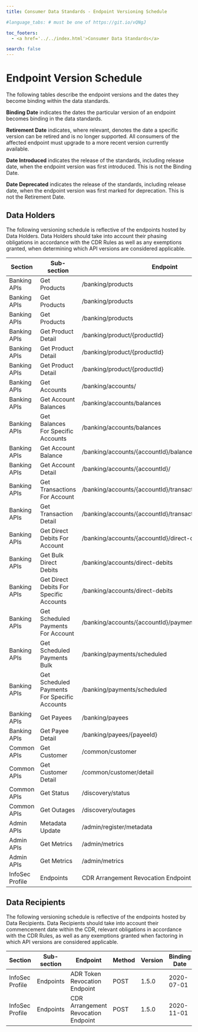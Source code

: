 ```yaml
---
title: Consumer Data Standards - Endpoint Versioning Schedule

#language_tabs: # must be one of https://git.io/vQNgJ

toc_footers:
  - <a href='../../index.html'>Consumer Data Standards</a>

search: false
---
```

# Endpoint Version Schedule
The following tables describe the endpoint versions and the dates they become binding within the data standards.

**Binding Date** indicates the dates the particular version of an endpoint becomes binding in the data standards.

**Retirement Date** indicates, where relevant, denotes the date a specific version can be retired and is no longer supported. All consumers of the affected endpoint must upgrade to a more recent version currently available.

**Date Introduced** indicates the release of the standards, including release date, when the endpoint version was first introduced. This is not the Binding Date.

**Date Deprecated** indicates the release of the standards, including release date, when the endpoint version was first marked for deprecation. This is not the Retirement Date.

## Data Holders
The following versioning schedule is reflective of the endpoints hosted by Data Holders. Data Holders should take into account their phasing obligations in accordance with the CDR Rules as well as any exemptions granted, when determining which API versions are considered applicable.

| Section         | Sub-section                                  | Endpoint                                                   | Method | Version | Binding Date        | Retirement Date | Date Introduced    | Date Deprecated    |
|-----------------|----------------------------------------------|------------------------------------------------------------|--------|---------|---------------------|-----------------|--------------------|--------------------|
| Banking APIs    | Get Products                                 | /banking/products                                          | GET    | V1      | 2020-02-01          | 2020-09-29      | 2019-09-30, v1.0.0 | 2020-01-31, v1.2.0 |
| Banking APIs    | Get Products                                 | /banking/products                                          | GET    | V2      | 2020-07-31          | N/A             | 2020-01-31, V1.2.0 | N/A                |
| Banking APIs    | Get Products                                 | /banking/products                                          | GET    | V3      | 2021-02-28          | N/A             | 2020-04-17, V1.3.0 | N/A                |
| Banking APIs    | Get Product Detail                           | /banking/product/{productId}                               | GET    | V1      | 2020-02-01          | 2020-09-29      | 2019-09-30, v1.0.0 | 2020-09-01         |
| Banking APIs    | Get Product Detail                           | /banking/product/{productId}                               | GET    | V2      | 2020-07-31          | N/A             | 2020-01-31, V1.2.0 | N/A                |
| Banking APIs    | Get Product Detail                           | /banking/product/{productId}                               | GET    | V3      | 2021-02-28          | N/A             | 2020-04-17, V1.3.0 | N/A                |
| Banking APIs    | Get Accounts                                 | /banking/accounts/                                         | GET    | V1      | 2020-07-01          | N/A             | 2019-09-30, v1.0.0 | N/A                |
| Banking APIs    | Get Account Balances                         | /banking/accounts/balances                                 | GET    | V1      | 2020-07-01          | N/A             | 2019-09-30, v1.0.0 | N/A                |
| Banking APIs    | Get Balances For Specific Accounts           | /banking/accounts/balances                                 | POST   | V1      | 2020-07-01          | N/A             | 2019-09-30, v1.0.0 | N/A                |
| Banking APIs    | Get Account Balance                          | /banking/accounts/{accountId}/balance                      | GET    | V1      | 2020-07-01          | N/A             | 2019-09-30, v1.0.0 | N/A                |
| Banking APIs    | Get Account Detail                           | /banking/accounts/{accountId}/                             | GET    | V1      | 2020-11-01          | N/A             | 2019-09-30, v1.0.0 | N/A                |
| Banking APIs    | Get Transactions For Account                 | /banking/accounts/{accountId}/transactions                 | GET    | V1      | 2020-07-01          | N/A             | 2019-09-30, v1.0.0 | N/A                |
| Banking APIs    | Get Transaction Detail                       | /banking/accounts/{accountId}/transactions/{transactionId} | GET    | V1      | 2020-07-01          | N/A             | 2019-09-30, v1.0.0 | N/A                |
| Banking APIs    | Get Direct Debits For Account                | /banking/accounts/{accountId}/direct-debits                | GET    | V1      | 2020-11-01          | N/A             | 2019-09-30, v1.0.0 | N/A                |
| Banking APIs    | Get Bulk Direct Debits                       | /banking/accounts/direct-debits                            | GET    | V1      | 2020-11-01          | N/A             | 2019-09-30, v1.0.0 | N/A                |
| Banking APIs    | Get Direct Debits For Specific Accounts      | /banking/accounts/direct-debits                            | POST   | V1      | 2020-11-01          | N/A             | 2019-09-30, v1.0.0 | N/A                |
| Banking APIs    | Get Scheduled Payments For Account           | /banking/accounts/{accountId}/payments/scheduled           | GET    | V1      | 2020-11-01          | N/A             | 2019-09-30, v1.0.0 | N/A                |
| Banking APIs    | Get Scheduled Payments Bulk                  | /banking/payments/scheduled                                | GET    | V1      | 2020-11-01          | N/A             | 2019-09-30, v1.0.0 | N/A                |
| Banking APIs    | Get Scheduled Payments For Specific Accounts | /banking/payments/scheduled                                | POST   | V1      | 2020-11-01          | N/A             | 2019-09-30, v1.0.0 | N/A                |
| Banking APIs    | Get Payees                                   | /banking/payees                                            | GET    | V1      | 2020-11-01          | N/A             | 2019-09-30, v1.0.0 | N/A                |
| Banking APIs    | Get Payee Detail                             | /banking/payees/{payeeId}                                  | GET    | V1      | 2020-11-01          | N/A             | 2019-09-30, v1.0.0 | N/A                |
| Common APIs     | Get Customer                                 | /common/customer                                           | GET    | V1      | 2020-07-01          | N/A             | 2019-09-30, v1.0.0 | N/A                |
| Common APIs     | Get Customer Detail                          | /common/customer/detail                                    | GET    | V1      | 2020-11-01          | N/A             | 2019-09-30, v1.0.0 | N/A                |
| Common APIs     | Get Status                                   | /discovery/status                                          | GET    | V1      | 2020-07-01          | N/A             | 2019-09-30, v1.0.0 | N/A                |
| Common APIs     | Get Outages                                  | /discovery/outages                                         | GET    | V1      | 2020-07-01          | N/A             | 2019-09-30, v1.0.0 | N/A                |
| Admin APIs      | Metadata Update                              | /admin/register/metadata                                   | POST   | V1      | 2020-07-01          | N/A             | 2019-09-30, v1.0.0 | N/A                |
| Admin APIs      | Get Metrics                                  | /admin/metrics                                             | GET    | V1      | 2020-07-01          | 2021-10-31      | 2019-09-30, v1.0.0 | YYY-mm-dd, v1.8.0  |
| Admin APIs      | Get Metrics                                  | /admin/metrics                                             | GET    | V2      | 2021-07-31          | N/A             | 2020-09-16, v1.5.0 | N/A                |
| InfoSec Profile | Endpoints                                    | CDR Arrangement Revocation Endpoint                        | POST   | 1.5.0   | 2020-11-01          | N/A             | 2020-04-17, v1.2.0 | N/A                |

## Data Recipients
The following versioning schedule is reflective of the endpoints hosted by Data Recipients.
Data Recipients should take into account their commencement date within the CDR, relevant obligations in accordance with the CDR Rules, as well as any exemptions granted when factoring in which API versions are considered applicable.

| Section         | Sub-section                                  | Endpoint                                                   | Method | Version | Binding Date        | Retirement Date | Date Introduced    | Date Deprecated    |
|-----------------|----------------------------------------------|------------------------------------------------------------|--------|---------|---------------------|-----------------|--------------------|--------------------|
| InfoSec Profile | Endpoints                                    | ADR Token Revocation Endpoint                              | POST   | 1.5.0   | 2020-07-01          | 2021-02-01      | 2019-09-30, v1.0.0 | 2020-04-17, v1.2.0 |
| InfoSec Profile | Endpoints                                    | CDR Arrangement Revocation Endpoint                        | POST   | 1.5.0   | 2020-11-01          | N/A             | 2020-04-17, v1.2.0 | N/A                |
